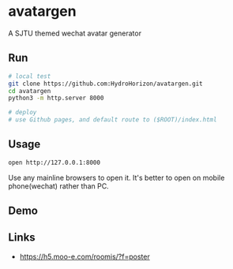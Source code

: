 # avatargen

A SJTU themed wechat avatar generator

## Run

```bash
# local test
git clone https://github.com:HydroHorizon/avatargen.git
cd avatargen
python3 -m http.server 8000

# deploy
# use Github pages, and default route to ($ROOT)/index.html
```

## Usage

```bash
open http://127.0.0.1:8000
```

Use any mainline browsers to open it. It's better to open on mobile phone(wechat) rather than PC.

## Demo

## Links

* <https://h5.moo-e.com/roomis/?f=poster>
